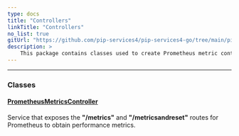 ```yaml
---
type: docs
title: "Controllers"
linkTitle: "Controllers"
no_list: true
gitUrl: "https://github.com/pip-services4/pip-services4-go/tree/main/pip-services4-prometheus-go"
description: >
    This package contains classes used to create Prometheus metric controllers.
---
```

---
<div class="module-body"> 

### Classes

#### [PrometheusMetricsController](prometheus_metrics_controller)
Service that exposes the **"/metrics"** and **"/metricsandreset"** routes for Prometheus to obtain performance metrics.


</div>


